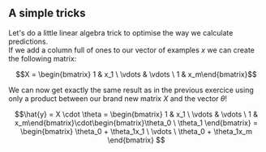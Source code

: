 ## A simple tricks

Let's do a little linear algebra trick to optimise the way we calculate predictions.  
If we add a column full of ones to our vector of examples $x$ we can create the following matrix: 

$$X = \begin{bmatrix} 1 & x_1 \ \vdots & \vdots \ 1 & x_m\end{bmatrix}$$
  
We can now get exactly the same result as in the previous exercice using only a product between our brand new matrix $X$ and the vector $\theta$! 

$$\hat{y} = X \cdot \theta = \begin{bmatrix} 1 & x_1 \ \vdots & \vdots \ 1 & x_m\end{bmatrix}\cdot\begin{bmatrix}\theta_0 \ \theta_1 \end{bmatrix} = \begin{bmatrix} \theta_0 + \theta_1x_1 \ \vdots \ \theta_0 + \theta_1x_m \end{bmatrix} $$